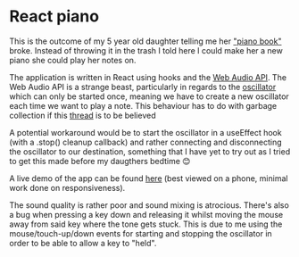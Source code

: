 # React piano

This is the outcome of my 5 year old daughter telling me her ["piano book"](https://s.s-bol.com/imgbase0/imagebase3/extralarge/FC/6/2/5/1/9200000028811526.jpg) broke. Instead of throwing it in the trash I told here I could make her a new piano she could play her notes on.

The application is written in React using hooks and the [Web Audio API](https://developer.mozilla.org/en-US/docs/Web/API/Web_Audio_API). The Web Audio API is a strange beast, particularly in regards to the [oscillator](https://developer.mozilla.org/en-US/docs/Web/API/OscillatorNode/type) which can only be started once, meaning we have to create a new oscillator each time we want to play a note. This behaviour has to do with garbage collection if this [thread](https://stackoverflow.com/questions/13096140/why-does-a-web-audio-oscillator-only-play-a-note-once) is to be believed

A potential workaround would be to start the oscillator in a useEffect hook (with a .stop() cleanup callback) and rather connecting and disconnecting the oscillator to our destination, something that I have yet to try out as I tried to get this made before my daugthers bedtime :blush:

A live demo of the app can be found [here](https://react-piano.netlify.com/) (best viewed on a phone, minimal work done on responsiveness).

The sound quality is rather poor and sound mixing is atrocious. There's also a bug when pressing a key down and releasing it whilst moving the mouse away from said key where the tone gets stuck. This is due to me using the mouse/touch-up/down events for starting and stopping the oscillator in order to be able to allow a key to "held". 
